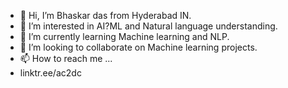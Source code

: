 - 👋 Hi, I’m Bhaskar das from Hyderabad IN.
- 👀 I’m interested in AI?ML and Natural language understanding.
- 🌱 I’m currently learning Machine learning and NLP.
- 💞️ I’m looking to collaborate on Machine learning projects.
- 📫 How to reach me ...
- linktr.ee/ac2dc
<!---
ac2dc/ac2dc is a ✨ special ✨ repository because its `README.md` (this file) appears on your GitHub profile.
You can click the Preview link to take a look at your changes.
--->
